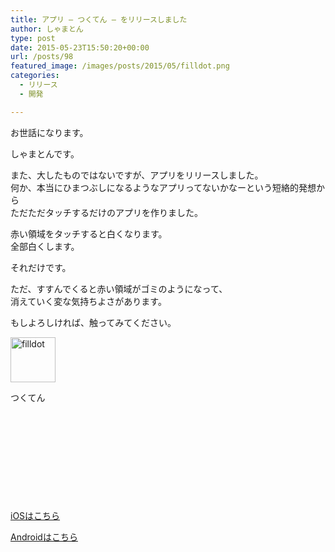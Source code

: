 ```yaml
---
title: アプリ – つくてん – をリリースしました
author: しゃまとん
type: post
date: 2015-05-23T15:50:20+00:00
url: /posts/98
featured_image: /images/posts/2015/05/filldot.png
categories:
  - リリース
  - 開発

---
```

お世話になります。

しゃまとんです。

また、大したものではないですが、アプリをリリースしました。  
何か、本当にひまつぶしになるようなアプリってないかなーという短絡的発想から  
ただただタッチするだけのアプリを作りました。

<!--more-->

赤い領域をタッチすると白くなります。  
全部白くします。

それだけです。

ただ、すすんでくると赤い領域がゴミのようになって、  
消えていく変な気持ちよさがあります。

もしよろしければ、触ってみてください。

<div id="attachment_99" style="width: 82px" class="wp-caption alignleft">
  <img aria-describedby="caption-attachment-99" src="http://shamaton.orz.hm/blog/images/posts/2015/05/filldot.png" alt="filldot" title="つくてん" width="72" height="72" class="size-full wp-image-99" />
  
  <p id="caption-attachment-99" class="wp-caption-text">
    つくてん
  </p>
</div>

&nbsp;

&nbsp;

&nbsp;

&nbsp;

&nbsp;

<a href="https://itunes.apple.com/jp/app/tsukuten-filldot/id990607269?mt=8" target="_blank">iOSはこちら</a>

<a href="https://play.google.com/store/apps/details?id=com.shamaton.FillDot" target="_blank">Androidはこちら</a>